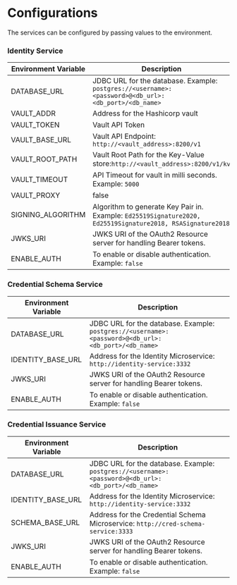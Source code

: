 # Configurations

The services can be configured by passing values to the environment.

### Identity Service

| Environment Variable | Description                                                                                                |
| -------------------- | ---------------------------------------------------------------------------------------------------------- |
| DATABASE\_URL        | JDBC URL for the database. Example: `postgres://<username>:<password>@<db_url>:<db_port>/<db_name>`        |
| VAULT\_ADDR          | Address for the Hashicorp vault                                                                            |
| VAULT\_TOKEN         | Vault API Token                                                                                            |
| VAULT\_BASE\_URL     | Vault API Endpoint: `http://<vault_address>:8200/v1`                                                       |
| VAULT\_ROOT\_PATH    | Vault Root Path for the Key-Value store:`http://<vault_address>:8200/v1/kv`                                |
| VAULT\_TIMEOUT       | API Timeout for vault in milli seconds. Example: `5000`                                                    |
| VAULT\_PROXY         | false                                                                                                      |
| SIGNING\_ALGORITHM   | Algorithm to generate Key Pair in. Example: `Ed25519Signature2020, Ed25519Signature2018, RSASignature2018` |
| JWKS\_URI            | JWKS URI of the OAuth2 Resource server for handling Bearer tokens.                                         |
| ENABLE\_AUTH         | To enable or disable authentication. Example: `false`                                                      |



### Credential Schema Service

| Environment Variable | Description                                                                                         |
| -------------------- | --------------------------------------------------------------------------------------------------- |
| DATABASE\_URL        | JDBC URL for the database. Example: `postgres://<username>:<password>@<db_url>:<db_port>/<db_name>` |
| IDENTITY\_BASE\_URL  | Address for the Identity Microservice: `http://identity-service:3332`                               |
| JWKS\_URI            | JWKS URI of the OAuth2 Resource server for handling Bearer tokens.                                  |
| ENABLE\_AUTH         | To enable or disable authentication. Example: `false`                                               |

### Credential Issuance Service

| Environment Variable | Description                                                                                         |
| -------------------- | --------------------------------------------------------------------------------------------------- |
| DATABASE\_URL        | JDBC URL for the database. Example: `postgres://<username>:<password>@<db_url>:<db_port>/<db_name>` |
| IDENTITY\_BASE\_URL  | Address for the Identity Microservice: `http://identity-service:3332`                               |
| SCHEMA\_BASE\_URL    | Address for the Credential Schema Microservice: `http://cred-schema-service:3333`                   |
| JWKS\_URI            | JWKS URI of the OAuth2 Resource server for handling Bearer tokens.                                  |
| ENABLE\_AUTH         | To enable or disable authentication. Example: `false`                                               |
